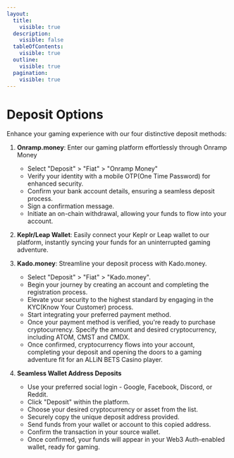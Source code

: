 ```yaml
---
layout:
  title:
    visible: true
  description:
    visible: false
  tableOfContents:
    visible: true
  outline:
    visible: true
  pagination:
    visible: true
---
```


# Deposit Options

Enhance your gaming experience with our four distinctive deposit methods:

1.  **Onramp.money**: Enter our gaming platform effortlessly through Onramp Money

    * Select "Deposit" > "Fiat" > "Onramp Money"
    * Verify your identity with a mobile OTP(One Time Password) for enhanced security.
    * Confirm your bank account details, ensuring a seamless deposit process.
    * Sign a confirmation message.
    * Initiate an on-chain withdrawal, allowing your funds to flow into your account.


2.  **Keplr/Leap Wallet**: Easily connect your Keplr or Leap wallet to our platform, instantly syncing your funds for an uninterrupted gaming adventure.


3.  **Kado.money**: Streamline your deposit process with Kado.money.

    * Select "Deposit" > "Fiat" > "Kado.money".
    * Begin your journey by creating an account and completing the registration process.
    * Elevate your security to the highest standard by engaging in the KYC(Know Your Customer) process.
    * Start integrating your preferred payment method.
    * Once your payment method is verified, you're ready to purchase cryptocurrency. Specify the amount and desired cryptocurrency, including ATOM, CMST and CMDX.
    * Once confirmed, cryptocurrency flows into your account, completing your deposit and opening the doors to a gaming adventure fit for an ALLiN BETS Casino player.


4. **Seamless Wallet Address Deposits**
   * Use your preferred social login - Google, Facebook, Discord, or Reddit.
   * Click "Deposit" within the platform.
   * Choose your desired cryptocurrency or asset from the list.
   * Securely copy the unique deposit address provided.
   * Send funds from your wallet or account to this copied address.
   * Confirm the transaction in your source wallet.
   * Once confirmed, your funds will appear in your Web3 Auth-enabled wallet, ready for gaming.
